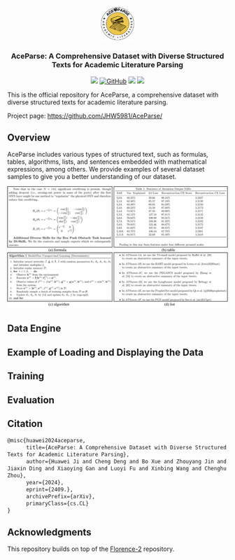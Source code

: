 <p align="center">
  <img src="./assets/logo.png" alt="sadpd-logo" width="15%">
  <h3 align="center">
    AceParse: A Comprehensive Dataset with Diverse Structured Texts for Academic Literature Parsing
  </h3>
  <p align="center">
    <a href=''><img src='https://img.shields.io/badge/Paper-ArXiv-C71585'></a> 
    <a href="https://github.com/JHW5981/AceParse/LICENSE"><img alt="GitHub" src="https://img.shields.io/github/license/JHW5981/AceParse.svg?color=blue"></a>
    <a href=''><img src='https://img.shields.io/badge/%F0%9F%A4%97%20Hugging Face-k2%20v1-red'></a>  
    <a href=''><img src='https://img.shields.io/badge/Dataset-GeoBench-4169E1'></img></a>
  </p>
</p>

This is the official repository for AceParse, a comprehensive dataset with diverse structured texts for academic literature parsing.

Project page: https://github.com/JHW5981/AceParse/

## Overview
AceParse includes various types of structured text, such as formulas, tables, algorithms, lists, and sentences embedded with mathematical expressions, among others. We provide examples of several dataset samples to give you a better understanding of our dataset.

![samples](./assets/samples.png)

## Data Engine

## Example of Loading and Displaying the Data

## Training

## Evaluation

## Citation

```
@misc{huawei2024aceparse,
      title={AceParse: A Comprehensive Dataset with Diverse Structured Texts for Academic Literature Parsing}, 
      author={Huawei Ji and Cheng Deng and Bo Xue and Zhouyang Jin and Jiaxin Ding and Xiaoying Gan and Luoyi Fu and Xinbing Wang and Chenghu Zhou},
      year={2024},
      eprint={2409.},
      archivePrefix={arXiv},
      primaryClass={cs.CL}
}
```

## Acknowledgments

This repository builds on top of the [Florence-2](https://huggingface.co/microsoft/Florence-2-base/tree/main) repository.
